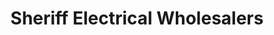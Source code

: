 ---
title: "Sheriff Electrical Wholesalers"
url: /brisbane/sheriff-electrical-wholesalers/
shop: Elektrisch
---